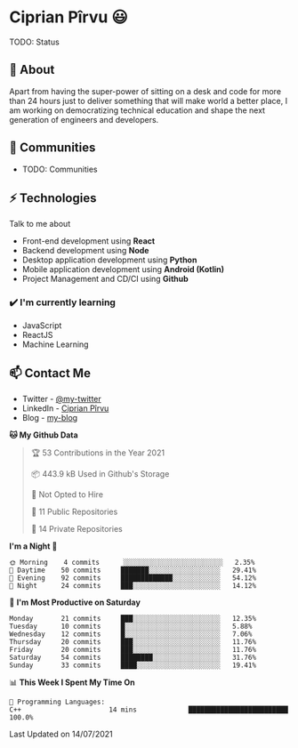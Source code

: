# Ciprian Pîrvu 😃

TODO: Status

## 🧐 About

Apart from having the super-power of sitting on a desk and code for more than 24 hours just to deliver something that will make world a better place, I am working on democratizing technical education and shape the next generation of engineers and developers.

## 👯 Communities

-   TODO: Communities

## ⚡ Technologies

Talk to me about

-   Front-end development using **React**
-   Backend development using **Node**
-   Desktop application development using **Python**
-   Mobile application development using **Android (Kotlin)**
-   Project Management and CD/CI using **Github**

### ✔️ I'm currently learning

-   JavaScript
-   ReactJS
-   Machine Learning

## 📫 Contact Me

-   Twitter - [@my-twitter]()
-   LinkedIn - [Ciprian Pîrvu](https://www.linkedin.com/in/p%C3%AErvu-ciprian-cristian-4415991b1/)
-   Blog - [my-blog]()

<!--START_SECTION:waka-->
**🐱 My Github Data** 

> 🏆 53 Contributions in the Year 2021
 > 
> 📦 443.9 kB Used in Github's Storage 
 > 
> 🚫 Not Opted to Hire
 > 
> 📜 11 Public Repositories 
 > 
> 🔑 14 Private Repositories  
 > 
**I'm a Night 🦉** 

```text
🌞 Morning    4 commits      ░░░░░░░░░░░░░░░░░░░░░░░░░   2.35% 
🌆 Daytime    50 commits     ███████░░░░░░░░░░░░░░░░░░   29.41% 
🌃 Evening    92 commits     █████████████░░░░░░░░░░░░   54.12% 
🌙 Night      24 commits     ███░░░░░░░░░░░░░░░░░░░░░░   14.12%

```
📅 **I'm Most Productive on Saturday** 

```text
Monday       21 commits     ███░░░░░░░░░░░░░░░░░░░░░░   12.35% 
Tuesday      10 commits     █░░░░░░░░░░░░░░░░░░░░░░░░   5.88% 
Wednesday    12 commits     █░░░░░░░░░░░░░░░░░░░░░░░░   7.06% 
Thursday     20 commits     ███░░░░░░░░░░░░░░░░░░░░░░   11.76% 
Friday       20 commits     ███░░░░░░░░░░░░░░░░░░░░░░   11.76% 
Saturday     54 commits     ████████░░░░░░░░░░░░░░░░░   31.76% 
Sunday       33 commits     ████░░░░░░░░░░░░░░░░░░░░░   19.41%

```


📊 **This Week I Spent My Time On** 

```text
💬 Programming Languages: 
C++                      14 mins             █████████████████████████   100.0%

```


 Last Updated on 14/07/2021
<!--END_SECTION:waka-->
